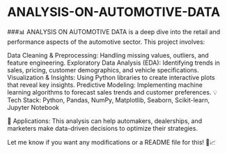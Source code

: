 # ANALYSIS-ON-AUTOMOTIVE-DATA

###📊 ANALYSIS ON AUTOMOTIVE DATA is a deep dive into the retail and performance aspects of the automotive sector. This project involves:

Data Cleaning & Preprocessing: Handling missing values, outliers, and feature engineering.
Exploratory Data Analysis (EDA): Identifying trends in sales, pricing, customer demographics, and vehicle specifications.
Visualization & Insights: Using Python libraries to create interactive plots that reveal key insights.
Predictive Modeling: Implementing machine learning algorithms to forecast sales trends and customer preferences.
💡 Tech Stack: Python, Pandas, NumPy, Matplotlib, Seaborn, Scikit-learn, Jupyter Notebook

🚀 Applications: This analysis can help automakers, dealerships, and marketers make data-driven decisions to optimize their strategies.

Let me know if you want any modifications or a README file for this! 🚗📈
